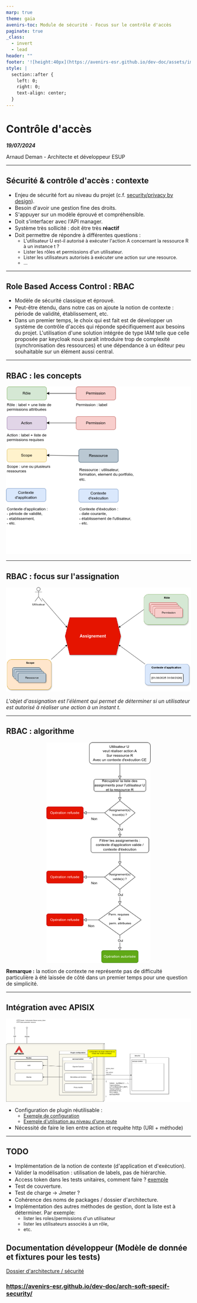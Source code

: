 ```yaml
---
marp: true
theme: gaia
avenirs-toc: Module de sécurité - Focus sur le contrôle d'accès
paginate: true
_class:
  - invert
  - lead
header: ""
footer: '![height:40px](https://avenirs-esr.github.io/dev-doc/assets/images/avenir-esr-logo_medium.jpg) ![height:40px](https://www.esup-portail.org/sites/default/files/logo-esupportail_1.png)'
style: |
  section::after {
    left: 0;
    right: 0;
    text-align: center;
  }
---
```


<style>
  :root {
    #--color-background: #ddd;
    #--color-background-code: #ccc;
    --color-background-paginate: rgba(128, 128, 128, 0.05);
    #--color-foreground: #345;
    --color-highlight: #f96;
    --color-highlight-hover: #aaf;
    --color-highlight-heading: #99c;
    --color-header: #fff;
    --color-header-shadow: transparent;
    --marpit-root-font-size: 28px;
    
  }
  section {
    line-height: 1.2;
    padding : 30px 40px;
  }
 
  li {
    font-szie: 1em;
    margin: .1em 0;
  }
  ul > li > ul > li {
  font-size: .9em;
  margin: unset;
}
  footer {
    height: 50px;
    display:grid;
    grid-template-columns: repeat(2, 1fr);
    grid-template-rows:100%;
  }
  footer img:nth-of-type(2) {
    grid-column: 4;
    background-color: #fff;
  }
</style>

# Contrôle d'accès

***19/07/2024***

Arnaud Deman - Architecte et développeur ESUP

---
## Sécurité & contrôle d'accès : contexte

* Enjeu de sécurité fort au niveau du projet (c.f. [security/privacy by design](2024-04-16-Pres-AD-et-privacy-by-design.md)).
* Besoin d'avoir une gestion fine des droits.
* S'appuyer sur un modèle éprouvé et compréhensible.
* Doit s'interfacer avec l'API manager.
* Système très sollicité : doit être très **réactif**
* Doit permettre de répondre à différentes questions :
  * L'utilisateur U est-il autorisé à exécuter l'action A concernant la ressource R à un instance t ?
  * Lister les rôles et permissions d'un utilisateur.
  * Lister les utilisateurs autorisés à exécuter une action sur une resource.
  * ...

---

## Role Based Access Control : RBAC
  - Modèle de sécurité classique et éprouvé.
  - Peut-être étendu, dans notre cas on ajoute la notion de contexte : période de validité, établissement, etc.
  - Dans un premier temps, le choix qui est fait est de développer un système de contrôle d'accès qui réponde spécifiquement aux besoins du projet. L'utilisation d'une solution intégrée de type IAM telle que celle proposée par keycloak nous paraît introduire trop de complexité (synchronisation des ressources) et une dépendance à un éditeur peu souhaitable sur un élément aussi central.
---

## RBAC : les concepts
![RBAC Concepts](../img/RBAC-concepts.png)

---
## RBAC : focus sur l'assignation 
![RBAC Assignments](../img/RBAC-assignment.png)

  
*L'objet d'assignation est l'élément qui permet de déterminer si un utilisateur est autorisé à réaliser une action à un instant t.*

---
## RBAC : algorithme 
<style scoped type="text/css">
  img[alt="RBAC Algorithme"] {
    height: 600px;
    margin-left: auto;
    margin-right: auto;
    display: block;
  }
</style>
![RBAC Algorithme](../img/RBAC-algo.png)

**Remarque :** la notion de contexte ne représente pas de difficulté particulière à été laissée de côté dans un premier temps pour une question de simplicité.


---
## Intégration avec APISIX 

<style scoped type="text/css">
  img[alt="RBAC APIM"] {
    width: 525px;
    margin-left: auto;
    margin-right: auto;
    display: block;
  }
</style>
![RBAC APIM](../img/RBAC-APIM.png)  

* Configuration de plugin réutilisable : 
  - [Exemple de configuration](https://github.com/avenirs-esr/srv-dev/blob/2105f8428cff5b7bd904db9118a67a786c6887ab/services/apisix/scripts/routes/experiments/access_control_plugin.curl.sh)
  - [Exemple d'utilisation au niveau d'une route](https://github.com/avenirs-esr/srv-dev/blob/2105f8428cff5b7bd904db9118a67a786c6887ab/services/apisix/scripts/routes/experiments/access_control-edit.curl.sh)
* Nécessité de faire le lien entre action et requête http (URI + méthode)

---
## TODO
* Implémentation de la notion de contexte (d'application et d'exécution).
* Valider la modélisation : utilisation de labels, pas de hiérarchie.
* Access token dans les tests unitaires, comment faire ? [exemple](https://github.com/avenirs-esr/avenirs-portfolio-security/blob/0ae2222b83ea6cb62fe6e6a4f5505d3f5ed49a6c/src/test/java/fr/avenirsesr/portfolio/security/controllers/AccessControlControllerTest.java)
* Test de couverture.
* Test de charge -> Jmeter ?
* Cohérence des noms de packages / dossier d'architecture.
* Implémentation des autres méthodes de gestion, dont la liste est à déterminer. Par exemple: 
  * lister les roles/permissions d'un utilisateur
  * lister les utilisateurs associés à un rôle, 
  * etc.



## Documentation développeur (Modèle de donnée et fixtures pour les tests) 

[Dossier d'architecture / sécurité](https://avenirs-esr.github.io/dev-doc/arch-soft-specif-security/)

### https://avenirs-esr.github.io/dev-doc/arch-soft-specif-security/
